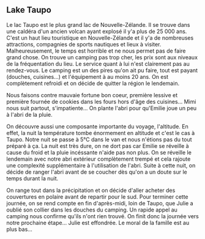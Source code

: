 ## Lake Taupo

Le lac Taupo est le plus grand lac de Nouvelle-Zélande. Il se trouve dans une caldéra d'un ancien volcan ayant explosé il y'a plus de 25 000 ans.
C'est un haut lieu touristique en Nouvelle-Zélande et il y'a de nombreuses attractions, compagnies de sports nautiques et lieux à visiter.
Malheureusement, le temps est horrible et ne nous permet pas de faire grand chose. On trouve un camping pas trop cher,
les prix sont aux niveaux de la fréquentation du lieu. Le service quant à lui n'est clairement pas au rendez-vous.
Le camping est un des pires qu'on ait pu faire, tout est payant (douches, cuisines...) et l'équipement à au moins 20 ans. On est complètement refroidi et on décide de quitter la région le lendemain.

Nous faisons contre mauvaie fortune bon coeur, première lessive et première fournée de cookies dans les fours hors d'âge des cuisines... Mimi nous suit partout, s'impatiente... On plante l'abri pour qu'Emilie joue un peu à l'abri de la pluie.

On découvre aussi une composante importante du voyage, l'altitude. En effet, la nuit la température tombe énormement en altitude et c'est le cas à Taupo.
Notre nuit se passe à 5°C dans le van et nous n'étions pas du tout préparé à ça. La nuit est très dure, on ne dort pas car Emilie se réveille à cause du froid et la pluie incéssante n'aide pas non plus. On se réveille le lendemain avec notre abri extérieur complètement trempé et cela rajoute une complexité supplémentaire à l'utilisation de l'abri. Suite à cette nuit, on décide de ranger l'abri avant de se coucher dès qu'on a un doute sur le temps durant la nuit.

On range tout dans la précipitation et on décide d'aller acheter des couvertures en polaire avant de repartir pour le sud. Pour terminer cette journée, on se rend compte en fin d'après-midi, loin de Taupo, que Julie a oublié son collier dans les douches du camping. Un rapide appel au camping nous confirme qu'ils n'ont rien trouvé. On finit donc la journée vers notre prochaine étape... Julie est effondrée. Le moral de la famille est au plus bas...
